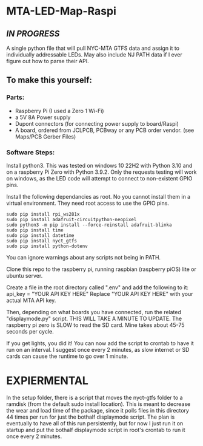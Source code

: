# MTA-LED-Map-Raspi

## *IN PROGRESS* 
A single python file that will pull NYC-MTA GTFS data and assign it to individually addressable LEDs. May also include NJ PATH data if I ever figure out how to parse their API. 

## To make this yourself:

### Parts: 
- Raspberry Pi (I used a Zero 1 Wi-Fi)
- a 5V 8A Power supply
- Dupont connectors (for connecting power supply to board/Raspi)
- A board, ordered from JCLPCB, PCBway or any PCB order vendor. (see Maps/PCB Gerber Files)


### Software Steps: 

Install python3. This was tested on windows 10 22H2 with Python 3.10 and on a raspberry Pi Zero with Python 3.9.2. 
Only the requests testing will work on windows, as the LED code will attempt to connect to non-existent GPIO pins. 


Install the following dependancies as root. No you cannot install them in a virtual environment. They need root access to use the GPIO pins.

```
sudo pip install rpi_ws281x
sudo pip install adafruit-circuitpython-neopixel
sudo python3 -m pip install --force-reinstall adafruit-blinka
sudo pip install time
sudo pip install datetime
sudo pip install nyct_gtfs
sudo pip install python-dotenv
```

You can ignore warnings about any scripts not being in PATH. 

Clone this repo to the raspberry pi, running raspbian (raspberry piOS) lite or ubuntu server.

Create a file in the root directory called ".env" and add the following to it: api_key = "YOUR API KEY HERE"
Replace "YOUR API KEY HERE" with your actual MTA API key. 

Then, depending on what boards you have connected, run the related "displaymode.py" script. THIS WILL TAKE A MINUTE TO UPDATE. 
The raspberry pi zero is SLOW to read the SD card. Mine takes about 45-75 seconds per cycle. 

If you get lights, you did it! You can now add the script to crontab to have it run on an interval. I suggest once every 2 minutes, as slow internet or SD cards can cause the runtime to go over 1 minute. 

# EXPIERMENTAL 

In the setup folder, there is a script that moves the nyct-gtfs folder to a ramdisk (from the default sudo install location). This is meant to decrease the wear and load time of the package, since it polls files in this directory 44 times per run for just the bothalf displaymode script. The plan is eventually to have all of this run persistently, but for now I just run it on startup and put the bothalf displaymode script in root's crontab to run it once every 2 minutes.
